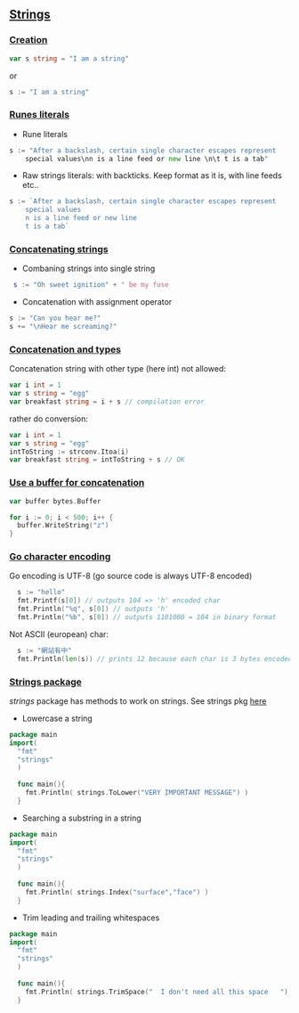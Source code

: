 ## <a name='strings'>[Strings](index.md#strings)</a>

### <a name="create">[Creation](index.md#strings_create)</a>

```go
var s string = "I am a string"
```
or
```go
s := "I am a string"
```
### <a name="runes">[Runes literals](index.md#strings_runes)</a>
* Rune literals
```go
s := "After a backslash, certain single character escapes represent
    special values\nn is a line feed or new line \n\t t is a tab"
```
* Raw strings literals: with backticks. 
Keep format as it is, with line feeds etc..
```go
s := `After a backslash, certain single character escapes represent
    special values
    n is a line feed or new line
    t is a tab`
```
### <a name="concat">[Concatenating strings](index.md#strings_concat)</a>
* Combaning strings into single string
```g
 s := "Oh sweet ignition" + " be my fuse
```
* Concatenation with assignment operator
```go
s := "Can you hear me?"
s += "\nHear me screaming?"
```
### <a name="types">[Concatenation and types](index.md#strings_types)</a>
Concatenation string with other type (here int) not allowed:
```go
var i int = 1
var s string = "egg"
var breakfast string = i + s // compilation error
```
rather do conversion:
```go
var i int = 1
var s string = "egg"
intToString := strconv.Itoa(i)
var breakfast string = intToString + s // OK
```
### <a name="buffer">[Use a buffer for concatenation](index.md#strings_buffer)</a>
```go
var buffer bytes.Buffer

for i := 0; i < 500; i++ {
  buffer.WriteString("z")
}
```
### <a name="encoding">[Go character encoding](index.md#strings_encoding)</a>
Go encoding is UTF-8 (go source code is always UTF-8 encoded)
```go
  s := "hello"
  fmt.Printf(s[0]) // outputs 104 => 'h' encoded char
  fmt.Println("%q", s[0]) // outputs 'h'
  fmt.Println("%b", s[0]) // outputs 1101000 = 104 in binary format
```
Not ASCII (european) char:
```go
  s := "網站有中"
  fmt.Println(len(s)) // prints 12 because each char is 3 bytes encoded 
```
### <a name="pkg">[Strings package](index.md#strings_pkg)</a>
*strings* package has methods to work on strings. See strings pkg <a href="https://golang.org/pkg/strings/" target="_blank">here</a>

* Lowercase a string
```go
package main
import( 
  "fmt"
  "strings"
  )
  
  func main(){
    fmt.Println( strings.ToLower("VERY IMPORTANT MESSAGE") )
  }
```

* Searching a substring in a string
```go
package main
import( 
  "fmt"
  "strings"
  )
  
  func main(){
    fmt.Println( strings.Index("surface","face") )
  }
```
* Trim leading and trailing whitespaces
```go
package main
import( 
  "fmt"
  "strings"
  )
  
  func main(){
    fmt.Println( strings.TrimSpace("  I don't need all this space   ") )
  }

```

